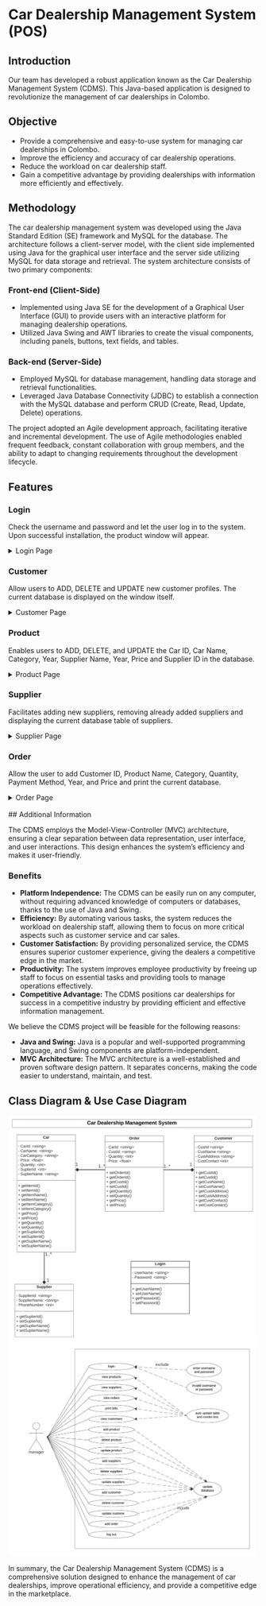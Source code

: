 # Car Dealership Management System (POS)

## Introduction
Our team has developed a robust application known as the Car Dealership Management System (CDMS). This Java-based application is designed to revolutionize the management of car dealerships in Colombo.


## Objective
- Provide a comprehensive and easy-to-use system for managing car dealerships in Colombo.
- Improve the efficiency and accuracy of car dealership operations.
- Reduce the workload on car dealership staff.
- Gain a competitive advantage by providing dealerships with information more efficiently and effectively.

## Methodology
The car dealership management system was developed using the Java Standard Edition (SE) framework and MySQL for the database. The architecture follows a client-server model, with the client side implemented using Java for the graphical user interface and the server side utilizing MySQL for data storage and retrieval. The system architecture consists of two primary components:

### Front-end (Client-Side)
- Implemented using Java SE for the development of a Graphical User Interface (GUI) to provide users with an interactive platform for managing dealership operations.
- Utilized Java Swing and AWT libraries to create the visual components, including panels, buttons, text fields, and tables.

### Back-end (Server-Side)
- Employed MySQL for database management, handling data storage and retrieval functionalities.
- Leveraged Java Database Connectivity (JDBC) to establish a connection with the MySQL database and perform CRUD (Create, Read, Update, Delete) operations.
  
The project adopted an Agile development approach, facilitating iterative and incremental development. The use of Agile methodologies enabled frequent feedback, constant collaboration with group members, and the ability to adapt to changing requirements throughout the development lifecycle.


## Features

### Login
Check the username and password and let the user log in to the system. Upon successful installation, the product window will appear.

<details>
<summary>Login Page</summary>
<img src="screenshots/Log_in.png" alt = "Login Page" width ="300"/>
</details>

### Customer
Allow users to ADD, DELETE and UPDATE new customer profiles. The current database is displayed on the window itself.
<details>
<summary>Customer Page</summary>
<img src="screenshots/Customer.png" alt = "Customer Page" width ="500"/>
</details>

### Product 
Enables users to ADD, DELETE, and UPDATE the Car ID, Car Name, Category, Year, Supplier Name, Year, Price and Supplier ID in the database.
<details>
<summary>Product Page</summary>
<img src="screenshots/Product.png" alt = "Product Page" width ="500"/>
</details>

### Supplier
Facilitates adding new suppliers, removing already added suppliers and displaying the current database table of suppliers.
<details>
<summary>Supplier Page</summary>
<img src="screenshots/Supplier.png" alt = "Supplier Page" width ="500"/>
</details>

### Order
Allow the user to add Customer ID, Product Name, Category, Quantity, Payment Method, Year, and Price and print the current database.
<details>
<summary>Order Page</summary>
<img src="screenshots/Order.png" alt = "Order Page" width ="500"/>
</details>


<br>
## Additional Information

The CDMS employs the Model-View-Controller (MVC) architecture, ensuring a clear separation between data representation, user interface, and user interactions. This design enhances the system’s efficiency and makes it user-friendly.

### Benefits

- **Platform Independence:** The CDMS can be easily run on any computer, without requiring advanced knowledge of computers or databases, thanks to the use of Java and Swing.
- **Efficiency:** By automating various tasks, the system reduces the workload on dealership staff, allowing them to focus on more critical aspects such as customer service and car sales.
- **Customer Satisfaction:** By providing personalized service, the CDMS ensures superior customer experience, giving the dealers a competitive edge in the market.
- **Productivity:** The system improves employee productivity by freeing up staff to focus on essential tasks and providing tools to manage operations effectively.
- **Competitive Advantage:** The CDMS positions car dealerships for success in a competitive industry by providing efficient and effective information management.

We believe the CDMS project will be feasible for the following reasons:

- **Java and Swing:** Java is a popular and well-supported programming language, and Swing components are platform-independent.
- **MVC Architecture:** The MVC architecture is a well-established and proven software design pattern. It separates concerns, making the code easier to understand, maintain, and test.

## Class Diagram & Use Case Diagram

<!-- ![Class Diagram](screenshots/Class_Diagram.png) -->
<img src="screenshots/Class_Diagram.png" alt="Class Diagram" width="500"/>
<img src="screenshots/Use_Case_Diagram.png" alt="Use Case Diagram" width="500"/>

<be>
<br>

In summary, the Car Dealership Management System (CDMS) is a comprehensive solution designed to enhance the management of car dealerships, improve operational efficiency, and provide a competitive edge in the marketplace.

